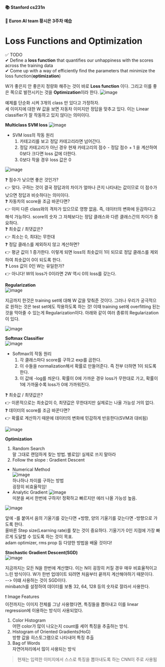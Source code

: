 ﻿#### 📚 Stanford cs231n 
#### 🚩 Euron AI team 황시은 3주차 예습
# Loss Functions and Optimization  

✅ TODO  
 ✔ Define a **loss function** that quantifies our unhappiness with the scores across the training data  
 ✔ Come up with a way of efficiently find the parameters that minimize the loss function(**optimization**)  

W가 좋은지 안 좋은지 정량화 해주는 것이 바로 **Loss function** 이다. 그리고 이를 좋은 쪽으로 발전시키는 것을 **Optimization**이라 한다. 
![image](https://user-images.githubusercontent.com/61612117/113465966-ed19b680-9472-11eb-863b-7f5a18e3fac1.png)

예제를 단순화 시켜 3개의 class 만 있다고 가정하자.  
세 이미지에 대한 W 값을 보면 자동차 이미지만 정답을 맞추고 있다. 이는 Linear classifier가 잘 작동하고 있지 않다는 의미이다.  

**Multiclass SVM loss**
![image](https://user-images.githubusercontent.com/61612117/113466458-f3aa2d00-9476-11eb-8bb9-5403a0e2845e.png)

- SVM loss의 작동 원리
    1. 카테고리를 보고 정답 카테고리라면 넘어간다. 
    2. 정답 카테고리가 아닌 경우 현재 카테고리의 점수 - 정답 점수 + 1 을 계산하여 0보다 크다면 loss 값에 더한다. 
    3. 0보다 작을 경우 loss 값은 0  

![image](https://user-images.githubusercontent.com/61612117/113466614-2acd0e00-9478-11eb-81e2-bcddb8fdde5b.png)

❓ 점수가 낮으면 좋은 것인가?  
👉 맞다. 구하는 것이 결국 정답과의 차이가 얼마나 큰지 나타내는 값이므로 이 점수가 낮으면 정답과 비슷하다는 의미이다.   
❓ 자동차의 score을 조금 바꾼다면?  
👉 이미 다른 class와의 격차가 있으므로 영향 없음. 즉, 데이터의 변화에 둔감하다고 해석 가능하다. score의 숫자 그 자체보다는 정답 클래스와 다른 클래스간의 차이가 중요하다.   
❓ 최솟값 / 최댓값은?  
👉 최소는 0, 최대는 무한대  
❓ 정답 클래스를 제외하지 않고 계산하면?  
👉 평균 값이 1 증가한다. 이렇게 되면 loss의 최솟값이 1이 되므로 정답 클래스를 제외하여 최솟값이 0이 되도록 한다.  
❓ Loss 값이 0인 W는 유일한가?  
👉 아니다! W의 loss가 0이라면 2W 역시 0의 loss를 갖는다.  

**Regularization**  
![image](https://user-images.githubusercontent.com/61612117/113466957-d8d9b780-947a-11eb-86ae-4067278d2813.png)  

지금까지 한것은 training set에 대해 W 값을 맞춰준 것이다. 그러나 우리가 궁극적으로 원하는 것은 test set에도 작용하도록 하는 것! 이때 training set에 overfitting 된는 것을 막아줄 수 있는게 Regularization이다. 아래와 같이 여러 종류의 Regularization이 있다.   

![image](https://user-images.githubusercontent.com/61612117/113467012-33731380-947b-11eb-96c0-75682a23f05b.png)  

**Softmax Classifier**  
![image](https://user-images.githubusercontent.com/61612117/113467226-b052bd00-947c-11eb-840b-ea8b70fd6959.png)  
 
* Softmax의 작동 원리
   1. 각 클래스마다 score를 구하고 exp를 곱한다. 
   2. 이 수들을 normalization해서 확률로 만들어준다. 즉 전부 더하면 1이 되도록 한다. 
   3. 이 값에 -log를 씌운다. 확률이 0에 가까운 경우 loss가 무한대로 가고, 확률이 1에 가까울수록 loss가 0에 가까워진다.  

❓ 최솟값 / 최댓값은?  
👉 이론적으로는 최솟값이 0, 최댓값은 무한대지만 실제로는 나올 가능성 거의 없다.   
❓ 데이터의 score를 조금 바꾼다면?  
👉 확률로 계산하기 때문에 데이터의 변화에 민감하게 반응한다(SVM과 대비됨)  

![image](https://user-images.githubusercontent.com/61612117/113467430-ec3a5200-947d-11eb-8d00-0aa1f6fc22cf.png)  

**Optimization**  
1. Random Search  
말 그대로 랜덤하게 찾는 방법. 별로임! 실제로 쓰지 말아라
2. Follow the slope : Gradient Descent  
* Numerical Method  
 ![image](https://user-images.githubusercontent.com/61612117/113467723-d9c11800-947f-11eb-94fe-d327e5ce1e65.png)  
하나하나 차이를 구하는 방법   
굉장히 비효율적임!  
* Analytic Gradient
![image](https://user-images.githubusercontent.com/61612117/113467756-168d0f00-9480-11eb-8f67-6d9bfe571a04.png)  
미분을 써서 한번에 구하자!  정확하고 빠르지만 에러 나올 가능성 높음.   

![image](https://user-images.githubusercontent.com/61612117/113467776-40decc80-9480-11eb-96b5-25255ab31d5a.png)  

앞에 -를 붙여서 음의 기울기를 갖는다면 +방향, 양의 기울기를 갖는다면 -방향으로 가도록 한다.   
올바른 Step size(Learning rate)를 찾는 것이 중요하다. 기울기가 0인 지점에 가장 빠르게 도달할 수 있도록 하는 것이 목표.  
adam optimizer, rms prop 등 다양한 방법을 배울 것이다!  

**Stochastic Gradient Descent(SGD)**  
 ![image](https://user-images.githubusercontent.com/61612117/113468607-1a219580-9482-11eb-94ee-bac641b18333.png)  

지금까지는 모든 N을 한번에 계산했다. 
이는 N이 굉장히 커질 경우 매우 비효율적이고 느린 방식이다. W가 한번 업데이트 되려면 처음부터 끝까지 계산해야하기 때문이다.  
--> 이떄 사용하는 것이 SGD이다.  
minibatch를 설정하여 데이터를 보통 32, 64, 128 등의 숫자로 잘라서 사용한다.  

❗ Image Features  
이전까지는 이미지 전체를 그냥 사용했다면, 특징들을 뽑아내고 이를 linear regression에 이용하는 방식이 사용되었다.  
1. Color Histogram  
어떤 color가 많이 나오는지 count를 세어 특징을 추출하는 방식.  
2. Histogram of Oriented Gradients(HoG)  
방향 값을 히스토그램으로 나타내어 특징 추출  
3. Bag of Words  
자연어처리에서 많이 사용되는 방식

> 현재는 입력한 이미지에서 스스로 특징을 뽑아내도록 하는 CNN이 주로 사용됨  


